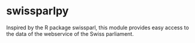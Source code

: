swissparlpy
===========

Inspired by the R package swissparl, this module provides easy access to the data of the webservice of the Swiss parliament.
